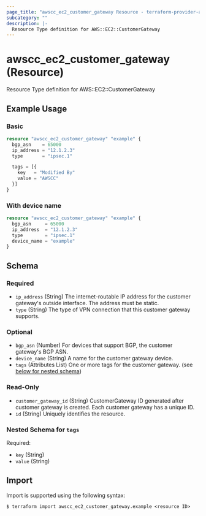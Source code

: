 ```yaml
---
page_title: "awscc_ec2_customer_gateway Resource - terraform-provider-awscc"
subcategory: ""
description: |-
  Resource Type definition for AWS::EC2::CustomerGateway
---
```


# awscc_ec2_customer_gateway (Resource)

Resource Type definition for AWS::EC2::CustomerGateway

## Example Usage

### Basic

```terraform
resource "awscc_ec2_customer_gateway" "example" {
  bgp_asn    = 65000
  ip_address = "12.1.2.3"
  type       = "ipsec.1"

  tags = [{
    key   = "Modified By"
    value = "AWSCC"
  }]
}
```

### With device name

```terraform
resource "awscc_ec2_customer_gateway" "example" {
  bgp_asn     = 65000
  ip_address  = "12.1.2.3"
  type        = "ipsec.1"
  device_name = "example"
}
```

<!-- schema generated by tfplugindocs -->
## Schema

### Required

- `ip_address` (String) The internet-routable IP address for the customer gateway's outside interface. The address must be static.
- `type` (String) The type of VPN connection that this customer gateway supports.

### Optional

- `bgp_asn` (Number) For devices that support BGP, the customer gateway's BGP ASN.
- `device_name` (String) A name for the customer gateway device.
- `tags` (Attributes List) One or more tags for the customer gateway. (see [below for nested schema](#nestedatt--tags))

### Read-Only

- `customer_gateway_id` (String) CustomerGateway ID generated after customer gateway is created. Each customer gateway has a unique ID.
- `id` (String) Uniquely identifies the resource.

<a id="nestedatt--tags"></a>
### Nested Schema for `tags`

Required:

- `key` (String)
- `value` (String)

## Import

Import is supported using the following syntax:

```shell
$ terraform import awscc_ec2_customer_gateway.example <resource ID>
```
